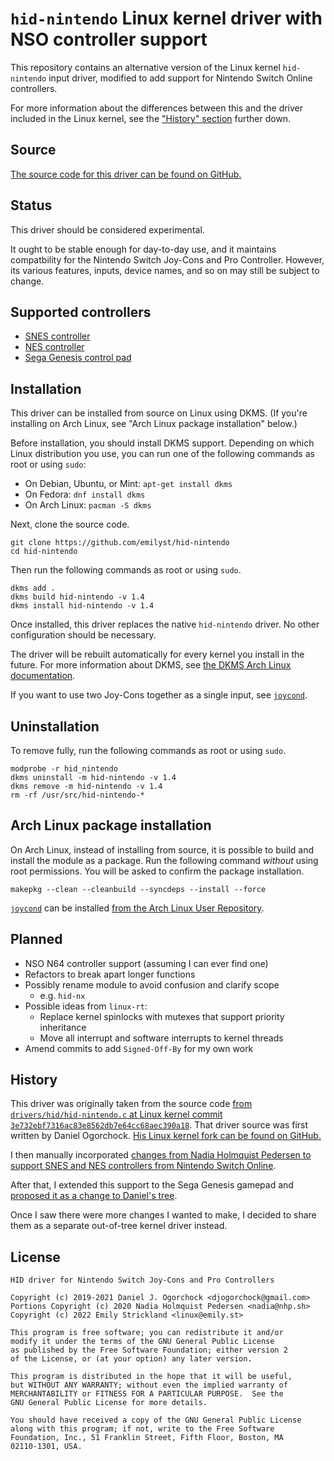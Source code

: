 `hid-nintendo` Linux kernel driver with NSO controller support
==============================================================

This repository contains an alternative version of the Linux kernel `hid-nintendo` input driver, modified to add support for Nintendo Switch Online controllers.

For more information about the differences between this and the driver included in the Linux kernel, see the ["History" section] further down.


Source
------

[The source code for this driver can be found on GitHub.]


Status
------

This driver should be considered experimental.

It ought to be stable enough for day-to-day use, and it maintains compatbility for the Nintendo Switch Joy-Cons and Pro Controller. However, its various features, inputs, device names, and so on may still be subject to change.


Supported controllers
---------------------

* [SNES controller]
* [NES controller]
* [Sega Genesis control pad]


Installation
------------

This driver can be installed from source on Linux using DKMS. (If you're installing on Arch Linux, see "Arch Linux package installation" below.)

Before installation, you should install DKMS support. Depending on which Linux distribution you use, you can run one of the following commands as root or using `sudo`:

* On Debian, Ubuntu, or Mint:   `apt-get install dkms`
* On Fedora:                    `dnf install dkms`
* On Arch Linux:                `pacman -S dkms`

Next, clone the source code.

    git clone https://github.com/emilyst/hid-nintendo
    cd hid-nintendo

Then run the following commands as root or using `sudo`.

    dkms add .
    dkms build hid-nintendo -v 1.4
    dkms install hid-nintendo -v 1.4

Once installed, this driver replaces the native `hid-nintendo` driver. No other configuration should be necessary.

The driver will be rebuilt automatically for every kernel you install in the future. For more information about DKMS, see [the DKMS Arch Linux documentation].

If you want to use two Joy-Cons together as a single input, see [`joycond`].


Uninstallation
--------------

To remove fully, run the following commands as root or using `sudo`.

    modprobe -r hid_nintendo
    dkms uninstall -m hid-nintendo -v 1.4
    dkms remove -m hid-nintendo -v 1.4
    rm -rf /usr/src/hid-nintendo-*


Arch Linux package installation
-------------------------------

On Arch Linux, instead of installing from source, it is possible to build and install the module as a package. Run the following command *without* using root permissions. You will be asked to confirm the package installation.

    makepkg --clean --cleanbuild --syncdeps --install --force

[`joycond`] can be installed [from the Arch Linux User Repository].


Planned
-------

* NSO N64 controller support (assuming I can ever find one)
* Refactors to break apart longer functions
* Possibly rename module to avoid confusion and clarify scope
  * e.g. `hid-nx`
* Possible ideas from `linux-rt`:
  * Replace kernel spinlocks with mutexes that support priority inheritance
  * Move all interrupt and software interrupts to kernel threads
* Amend commits to add `Signed-Off-By` for my own work


History
-------

This driver was originally taken from the source code [from `drivers/hid/hid-nintendo.c` at Linux kernel commit `3e732ebf7316ac83e8562db7e64cc68aec390a18`]. That driver source was first written by Daniel Ogorchock. [His Linux kernel fork can be found on GitHub.]

I then manually incorporated [changes from Nadia Holmquist Pedersen to support SNES and NES controllers from Nintendo Switch Online].

After that, I extended this support to the Sega Genesis gamepad and [proposed it as a change to Daniel's tree].

Once I saw there were more changes I wanted to make, I decided to share them as a separate out-of-tree kernel driver instead.


License
-------

    HID driver for Nintendo Switch Joy-Cons and Pro Controllers

    Copyright (c) 2019-2021 Daniel J. Ogorchock <djogorchock@gmail.com>
    Portions Copyright (c) 2020 Nadia Holmquist Pedersen <nadia@nhp.sh>
    Copyright (c) 2022 Emily Strickland <linux@emily.st>

    This program is free software; you can redistribute it and/or
    modify it under the terms of the GNU General Public License
    as published by the Free Software Foundation; either version 2
    of the License, or (at your option) any later version.

    This program is distributed in the hope that it will be useful,
    but WITHOUT ANY WARRANTY; without even the implied warranty of
    MERCHANTABILITY or FITNESS FOR A PARTICULAR PURPOSE.  See the
    GNU General Public License for more details.

    You should have received a copy of the GNU General Public License
    along with this program; if not, write to the Free Software
    Foundation, Inc., 51 Franklin Street, Fifth Floor, Boston, MA
    02110-1301, USA.


["History" section]: #history
[The source code for this driver can be found on GitHub.]: https://github.com/emilyst/hid-nintendo
[SNES controller]: https://www.nintendo.com/store/products/super-nintendo-entertainment-system-controller/
[NES controller]: https://www.nintendo.com/store/products/nintendo-entertainment-system-controllers/
[Sega Genesis control pad]: https://www.nintendo.com/store/products/sega-genesis-control-pad/
[the DKMS Arch Linux documentation]: https://wiki.archlinux.org/title/Dynamic_Kernel_Module_Support
[`joycond`]: https://github.com/DanielOgorchock/joycond
[from the Arch Linux User Repository]: https://aur.archlinux.org/packages/joycond-git
[from `drivers/hid/hid-nintendo.c` at Linux kernel commit `3e732ebf7316ac83e8562db7e64cc68aec390a18`]: https://github.com/torvalds/linux/blob/3e732
[His Linux kernel fork can be found on GitHub.]: https://github.com/DanielOgorchock/linux
[changes from Nadia Holmquist Pedersen to support SNES and NES controllers from Nintendo Switch Online]: https://
[proposed it as a change to Daniel's tree]: https://github.com/DanielOgorchock/linux/pull/35